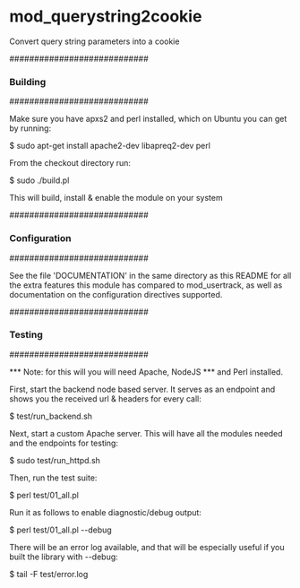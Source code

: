 mod_querystring2cookie
======================

Convert query string parameters into a cookie

############################
### Building
############################

Make sure you have apxs2 and perl installed, which on Ubuntu
you can get by running:

  $ sudo apt-get install apache2-dev libapreq2-dev perl

From the checkout directory run:

  $ sudo ./build.pl

This will build, install & enable the module on your system

############################
### Configuration
############################

See the file 'DOCUMENTATION' in the same directory as this
README for all the extra features this module has compared to
mod_usertrack, as well as documentation on the configuration
directives supported.

############################
### Testing
############################

*** Note: for this will you will need Apache, NodeJS
*** and Perl installed.

First, start the backend node based server. It serves
as an endpoint and shows you the received url & headers
for every call:

  $ test/run_backend.sh

Next, start a custom Apache server. This will have all
the modules needed and the endpoints for testing:

  $ sudo test/run_httpd.sh

Then, run the test suite:

  $ perl test/01_all.pl

Run it as follows to enable diagnostic/debug output:

  $ perl test/01_all.pl --debug

There will be an error log available, and that will be
especially useful if you built the library with --debug:

  $ tail -F test/error.log



